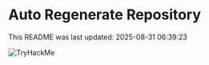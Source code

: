 # Auto Regenerate Repository

This README was last updated: 2025-08-31 06:39:23

 ![TryHackMe](https://tryhackme.com/badge/533634)